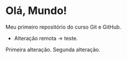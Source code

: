 # Olá, Mundo!
 Meu primeiro repositório do curso Git e GitHub.
 - Alteração remota -> teste.
 
 Primeira alteração.
 Segunda alteração.